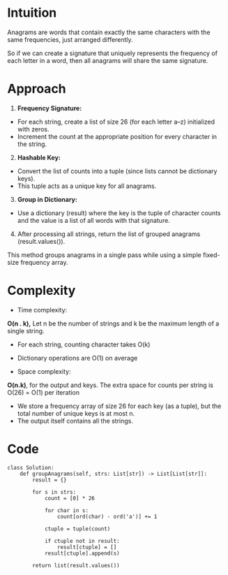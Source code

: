 # Intuition
<!-- Describe your first thoughts on how to solve this problem. -->
Anagrams are words that contain exactly the same characters with the same frequencies, just arranged differently.

So if we can create a signature that uniquely represents the frequency of each letter in a word, then all anagrams will share the same signature.

# Approach
<!-- Describe your approach to solving the problem. -->
1. **Frequency Signature:**
- For each string, create a list of size 26 (for each letter a–z) initialized with zeros.
- Increment the count at the appropriate position for every character in the string.

2. **Hashable Key:**
- Convert the list of counts into a tuple (since lists cannot be dictionary keys).
- This tuple acts as a unique key for all anagrams.

3. **Group in Dictionary:**
- Use a dictionary (result) where the key is the tuple of character counts and the value is a list of all words with that signature.

4. After processing all strings, return the list of grouped anagrams (result.values()).

This method groups anagrams in a single pass while using a simple fixed-size frequency array.

# Complexity
- Time complexity:
<!-- Add your time complexity here, e.g. $$O(n)$$ -->
**O(n . k),** Let n be the number of strings and k be the maximum length of a single string.
- For each string, counting character takes O(k)
- Dictionary operations are O(1) on average

- Space complexity:
<!-- Add your space complexity here, e.g. $$O(n)$$ -->
**O(n.k)**, for the output and keys. The extra space for counts per string is O(26) = O(1) per iteration
- We store a frequency array of size 26 for each key (as a tuple), but the total number of unique keys is at most n.
- The output itself contains all the strings.

# Code
```python3 []
class Solution:
    def groupAnagrams(self, strs: List[str]) -> List[List[str]]:
        result = {}

        for s in strs:
            count = [0] * 26

            for char in s:
                count[ord(char) - ord('a')] += 1

            ctuple = tuple(count)

            if ctuple not in result:
                result[ctuple] = []
            result[ctuple].append(s)

        return list(result.values())
```
